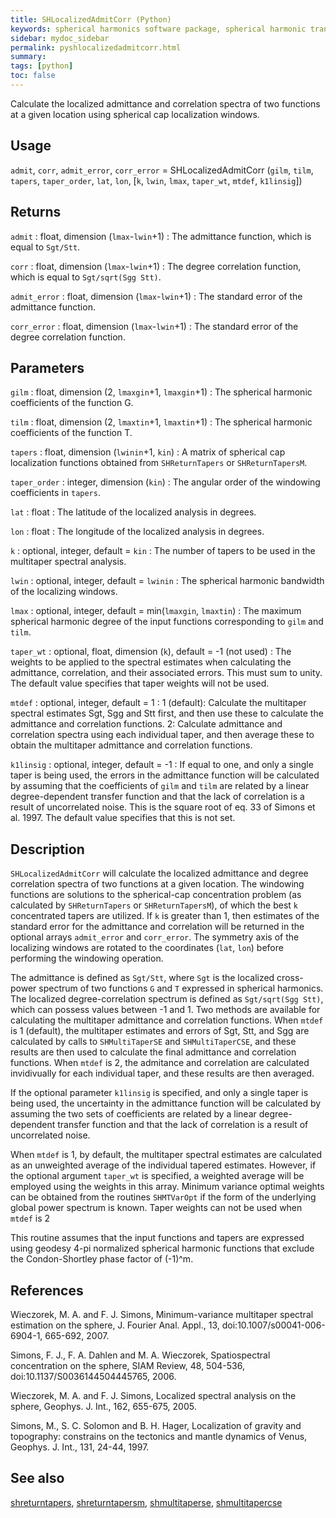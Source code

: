 ```yaml
---
title: SHLocalizedAdmitCorr (Python)
keywords: spherical harmonics software package, spherical harmonic transform, legendre functions, multitaper spectral analysis, fortran, Python, gravity, magnetic field
sidebar: mydoc_sidebar
permalink: pyshlocalizedadmitcorr.html
summary:
tags: [python]
toc: false
---
```


Calculate the localized admittance and correlation spectra of two functions at a given location using spherical cap localization windows.

## Usage

`admit`, `corr`, `admit_error`, `corr_error` = SHLocalizedAdmitCorr (`gilm`, `tilm`, `tapers`, `taper_order`, `lat`, `lon`, [`k`, `lwin`, `lmax`, `taper_wt`, `mtdef`, `k1linsig`])

## Returns

`admit` : float, dimension (`lmax`-`lwin`+1)
:   The admittance function, which is equal to `Sgt/Stt`.

`corr` : float, dimension (`lmax`-`lwin`+1)
:   The degree correlation function, which is equal to `Sgt/sqrt(Sgg Stt)`.

`admit_error` : float, dimension (`lmax`-`lwin`+1)
:   The standard error of the admittance function.

`corr_error` : float, dimension (`lmax`-`lwin`+1)
:   The standard error of the degree correlation function.

## Parameters

`gilm` : float, dimension (2, `lmaxgin`+1, `lmaxgin`+1)
:   The spherical harmonic coefficients of the function G.

`tilm` : float, dimension (2, `lmaxtin`+1, `lmaxtin`+1)
:   The spherical harmonic coefficients of the function T.

`tapers` : float, dimension (`lwinin`+1, `kin`)
:   A matrix of spherical cap localization functions obtained from `SHReturnTapers` or `SHReturnTapersM`.

`taper_order` : integer, dimension (`kin`)
:   The angular order of the windowing coefficients in `tapers`.

`lat` : float
:   The latitude of the localized analysis in degrees.

`lon` : float
:   The longitude of the localized analysis in degrees.

`k` : optional, integer, default = `kin`
:   The number of tapers to be used in the multitaper spectral analysis.

`lwin` : optional, integer, default = `lwinin`
:   The spherical harmonic bandwidth of the localizing windows.

`lmax` : optional, integer, default = min(`lmaxgin`, `lmaxtin`)
:   The maximum spherical harmonic degree of the input functions corresponding to `gilm` and `tilm`.

`taper_wt` : optional, float, dimension (`k`), default = -1 (not used)
:   The weights to be applied to the spectral estimates when calculating the admittance, correlation, and their associated errors. This must sum to unity. The default value specifies that taper weights will not be used.

`mtdef` : optional, integer, default = 1
:   1 (default): Calculate the multitaper spectral estimates Sgt, Sgg and Stt first, and then use these to calculate the admittance and correlation functions. 2: Calculate admittance and correlation spectra using each individual taper, and then average these to obtain the multitaper admittance and correlation functions.

`k1linsig` : optional, integer, default = -1
:   If equal to one, and only a single taper is being used, the errors in the admittance function will be calculated by assuming that the coefficients of `gilm` and `tilm` are related by a linear degree-dependent transfer function and that the lack of correlation is a result of uncorrelated noise. This is the square root of eq. 33 of Simons et al. 1997. The default value specifies that this is not set.

## Description

`SHLocalizedAdmitCorr` will calculate the localized admittance and degree correlation spectra of two functions at a given location. The windowing functions are solutions to the spherical-cap concentration problem (as calculated by `SHReturnTapers` or `SHReturnTapersM`), of which the best `k` concentrated tapers are utilized. If `k` is greater than 1, then estimates of the standard error for the admittance and correlation will be returned in the optional arrays `admit_error` and `corr_error`. The symmetry axis of the localizing windows are rotated to the coordinates (`lat`, `lon`) before performing the windowing operation.

The admittance is defined as `Sgt/Stt`, where `Sgt` is the localized cross-power spectrum of two functions `G` and `T` expressed in spherical harmonics. The localized degree-correlation spectrum is defined as `Sgt/sqrt(Sgg Stt)`, which can possess values between -1 and 1. Two methods are available for calculating the multitaper admittance and correlation functions. When `mtdef` is 1 (default), the multitaper estimates and errors of Sgt, Stt, and Sgg are calculated by calls to `SHMultiTaperSE` and `SHMultiTaperCSE`, and these results are then used to calculate the final admittance and correlation functions. When `mtdef` is 2, the admitance and correlation are calculated invidivually for each individual taper, and these results are then averaged.

If the optional parameter `k1linsig` is specified, and only a single taper is being used, the uncertainty in the admittance function will be calculated by assuming the two sets of coefficients are related by a linear degree-dependent transfer function and that the lack of correlation is a result of uncorrelated noise. 

When `mtdef` is 1, by default, the multitaper spectral estimates are calculated as an unweighted average of the individual tapered estimates. However, if the optional argument `taper_wt` is specified, a weighted average will be employed using the weights in this array. Minimum variance optimal weights can be obtained from the routines `SHMTVarOpt` if the form of the underlying global power spectrum is known. Taper weights can not be used when `mtdef` is 2

This routine assumes that the input functions and tapers are expressed using geodesy 4-pi normalized spherical harmonic functions that exclude the  Condon-Shortley phase factor of (-1)^m.

## References

Wieczorek, M. A. and F. J. Simons, Minimum-variance multitaper spectral estimation on the sphere, J. Fourier Anal. Appl., 13, doi:10.1007/s00041-006-6904-1, 665-692, 2007.

Simons, F. J., F. A. Dahlen and M. A. Wieczorek, Spatiospectral concentration on the sphere, SIAM Review, 48, 504-536, doi:10.1137/S0036144504445765, 2006. 

Wieczorek, M. A. and F. J. Simons, Localized spectral analysis on the sphere, 
Geophys. J. Int., 162, 655-675, 2005.

Simons, M., S. C. Solomon and B. H. Hager, Localization of gravity and topography: constrains on the tectonics and mantle dynamics of Venus, Geophys. J. Int., 131, 24-44, 1997.

## See also

[shreturntapers](pyshreturntapers.html), [shreturntapersm](pyshreturntapersm.html), [shmultitaperse](pyshmultitaperse.html), [shmultitapercse](pyshmultitapercse.html)

